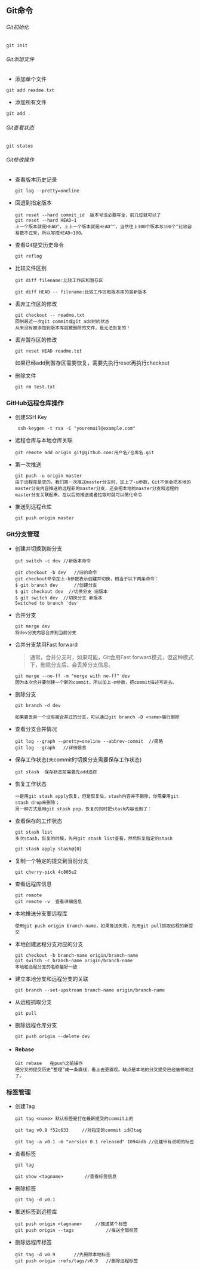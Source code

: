 ## Git命令


###### Git初始化

```
git init
```

###### Git添加文件
* 添加单个文件  
```
git add readme.txt
```
*  添加所有文件
```java
git add .
```

###### Git查看状态

```
git status
```

###### Git修改操作

* 查看版本历史记录

  ```
  git log --pretty=oneline
  ```

* 回退到指定版本

  ```
  git reset --hard commit_id  版本号没必要写全，前几位就可以了
  git reset --hard HEAD~1
  上一个版本就是HEAD^，上上一个版本就是HEAD^^，当然往上100个版本写100个^比较容易数不过来，所以写成HEAD~100。
  ```

* 查看Git提交历史命令

  ```
  git reflog
  ```

* 比较文件区别

  ```
  git diff filename:比较工作区和暂存区
  
  git diff HEAD -- filename:比较工作区和版本库的最新版本
  ```

* 丢弃工作区的修改

  ```
  git checkout -- readme.txt
  回到最近一次git commit或git add时的状态
  从来没有被添加到版本库就被删除的文件，是无法恢复的！
  ```

* 丢弃暂存区的修改

  ```
  git reset HEAD readme.txt
  ```

  如果已经add到暂存区需要恢复，需要先执行reset再执行checkout

* 删除文件

  ```
  git rm test.txt
  ```

### GitHub远程仓库操作

* 创建SSH Key

  ```
   ssh-keygen -t rsa -C "youremail@example.com"
  ```

* 远程仓库与本地仓库关联

  ```
  git remote add origin git@github.com:用户名/仓库名.git
  ```

* 第一次推送

  ```
  git push -u origin master
  由于远程库是空的，我们第一次推送master分支时，加上了-u参数，Git不但会把本地的master分支内容推送的远程新的master分支，还会把本地的master分支和远程的master分支关联起来，在以后的推送或者拉取时就可以简化命令
  ```

* 推送到远程仓库

  ```
  git push origin master
  ```

### Git分支管理

* 创建并切换到新分支

  ```
  gut switch -c dev	//新版本命令
  
  git checkout -b dev	//旧的命令
  git checkout命令加上-b参数表示创建并切换，相当于以下两条命令：
  $ git branch dev  	//创建分支
  $ git checkout dev  //切换分支 旧版本
  $ git switch dev	//切换分支 新版本
  Switched to branch 'dev'
  ```

* 合并分支

  ```
  git merge dev
  将dev分支内容合并到当前分支
  ```

* 合并分支禁用Fast forward 

  > 通常，合并分支时，如果可能，Git会用Fast forward模式，但这种模式下，删除分支后，会丢掉分支信息。

  

  ```
  git merge --no-ff -m "merge with no-ff" dev
  因为本次合并要创建一个新的commit，所以加上-m参数，把commit描述写进去。
  ```

* 删除分支

  ```
  git branch -d dev
  
  如果要丢弃一个没有被合并过的分支，可以通过git branch -D <name>强行删除
  ```

* 查看分支合并情况

  ```
  git log --graph --pretty=oneline --abbrev-commit  //简略
  git log --graph	//详细信息
  ```

* 保存工作状态(未commit时切换分支需要保存工作状态)

  ```
  git stash  保存状态前需要先add追踪
  ```

* 恢复工作状态

  ```
  一是用git stash apply恢复，但是恢复后，stash内容并不删除，你需要用git stash drop来删除；
  另一种方式是用git stash pop，恢复的同时把stash内容也删了：
  ```

* 查看保存的工作状态

  ```
  git stash list
  多次stash，恢复的时候，先用git stash list查看，然后恢复指定的stash
  
  git stash apply stash@{0}
  ```

* 复制一个特定的提交到当前分支

  ```
  git cherry-pick 4c805e2 
  ```

* 查看远程库信息

  ```
  git remote 
  git remote -v  查看详细信息
  ```

* 本地推送分支要远程库

  ```
  使用git push origin branch-name，如果推送失败，先用git pull抓取远程的新提交
  ```

* 本地创建远程分支对应的分支

  ```
  git checkout -b branch-name origin/branch-name
  git switch -c branch-name origin/branch-name
  本地和远程分支的名称最好一致
  ```

* 建立本地分支和远程分支的关联

  ```
  git branch --set-upstream branch-name origin/branch-name
  ```

* 从远程抓取分支

  ```
  git pull 
  ```

* 删除远程仓库分支

  ```
  git push origin --delete dev
  ```

* #### Rebase

  ```
  Git rebase   在push之前操作 
  把分叉的提交历史“整理”成一条直线，看上去更直观。缺点是本地的分叉提交已经被修改过了。
  ```


### 标签管理

* 创建Tag

  ```
  git tag <name> 默认标签是打在最新提交的commit上的
  
  git tag v0.9 f52c633     //对指定的commit id打tag
  
  git tag -a v0.1 -m "version 0.1 released" 1094adb	//创建带有说明的标签
  ```

* 查看标签

  ```
  git tag
  
  git show <tagname>		//查看标签信息
  ```

* 删除标签

  ```
  git tag -d v0.1
  ```

* 推送标签到远程库

  ```
  git push origin <tagname>		//推送某个标签
  git push origin --tags			//推送全部标签
  ```

* 删除远程库标签

  ```
  git tag -d v0.9		//先删除本地标签
  git push origin :refs/tags/v0.9	//删除远程标签
  ```

  

